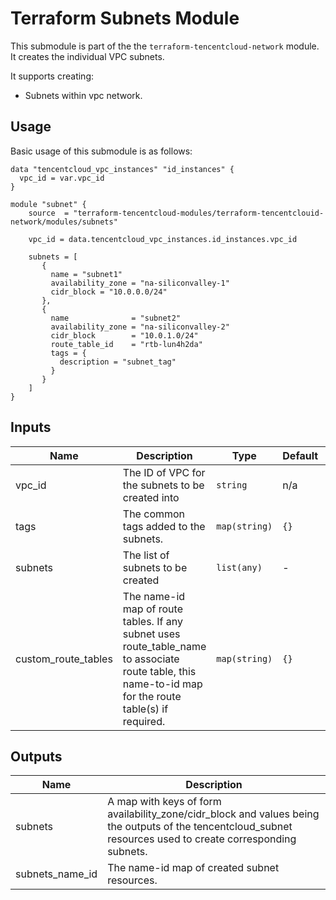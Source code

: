 # Terraform Subnets Module

This submodule is part of the the `terraform-tencentcloud-network` module. It creates the individual VPC subnets.

It supports creating:

- Subnets within vpc network.

## Usage

Basic usage of this submodule is as follows:

```hcl
data "tencentcloud_vpc_instances" "id_instances" {
  vpc_id = var.vpc_id
}

module "subnet" {
    source  = "terraform-tencentcloud-modules/terraform-tencentclouid-network/modules/subnets"

    vpc_id = data.tencentcloud_vpc_instances.id_instances.vpc_id

    subnets = [
       {
         name = "subnet1"
         availability_zone = "na-siliconvalley-1"
         cidr_block = "10.0.0.0/24"
       },
       {
         name              = "subnet2"
         availability_zone = "na-siliconvalley-2"
         cidr_block        = "10.0.1.0/24"
         route_table_id    = "rtb-lun4h2da"
         tags = {
           description = "subnet_tag"
         }
       }
    ]
}
```

<!-- BEGINNING OF PRE-COMMIT-TERRAFORM DOCS HOOK -->
## Inputs

| Name | Description | Type | Default | Required |
|------|-------------|------|---------|:--------:|
| vpc\_id | The ID of VPC for the subnets to be created into | `string` | n/a | yes |
| tags | The common tags added to the subnets. | `map(string)` | `{}` | no |
| subnets | The list of subnets to be created | `list(any)` | - | yes |
| custom\_route\_tables | The name-id map of route tables. If any subnet uses route\_table\_name to associate route table, this name-to-id map for the route table(s) if required. | `map(string)` | `{}` | no |


## Outputs

| Name | Description |
|------|-------------|
| subnets | A map with keys of form availability\_zone/cidr\_block and values being the outputs of the tencentcloud\_subnet resources used to create corresponding subnets. |
| subnets\_name\_id | The name-id map of created subnet resources. |

<!-- END OF PRE-COMMIT-TERRAFORM DOCS HOOK -->
